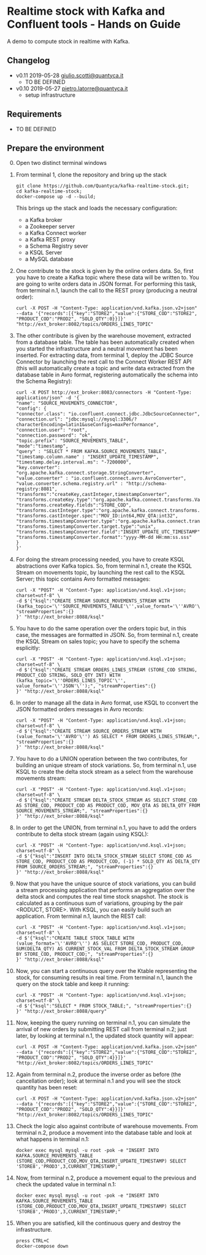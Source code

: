 # Realtime stock with Kafka and Confluent tools - Hands on Guide

A demo to compute stock in realtime with Kafka.

## Changelog
* v0.11 2019-05-28 giulio.scotti@quantyca.it
    * TO BE DEFINED
* v0.10 2019-05-27 pietro.latorre@quantyca.it
    * setup infrastructure

## Requirements

* TO BE DEFINED

## Prepare the environment

0. Open two distinct terminal windows

1. From terminal 1, clone the repository and bring up the stack
    ```
    git clone https://github.com/Quantyca/kafka-realtime-stock.git;
    cd kafka-realtime-stock;
    docker-compose up -d --build;
    ```
    This brings up the stack and loads the necessary configuration:
    * a Kafka broker
    * a Zookeeper server
    * a Kafka Connect worker
    * a Kafka REST proxy
	* a Schema Registry sever
	* a KSQL Server
    * a MySQL database

2. One contribute to the stock is given by the online orders data. So, first you have to create a Kafka topic where these data will be   written to. You are going to write orders data in JSON format. For performing this task, from terminal n.1, launch the call to the REST proxy (producing a neutral order):
	
	```
    curl -X POST -H "Content-Type: application/vnd.kafka.json.v2+json" --data '{"records":[{"key":"STORE2","value":{"STORE_COD":"STORE2", "PRODUCT_COD":"PROD2", "SOLD_QTY":0}}]}' "http://ext_broker:8082/topics/ORDERS_LINES_TOPIC"
    ```
	
	
3. The other contribute is given by the warehouse movement, extracted from a database table. The table has been automatically created when you started the infrastructure and a neutral movement has been inserted. For extracting data, from terminal 1, deploy the JDBC Source Connector by launching the rest call to the Connect Worker REST API (this will automatically create a topic and write data extracted from the database table in Avro format, registering automatically the schema into the Schema Registry):	
	
	```
    curl -X POST http://ext_broker:8083/connectors -H "Content-Type: application/json" -d '{
    "name": "SOURCE_MOVEMENTS_CONNECTOR",
    "config": {
    "connector.class": "io.confluent.connect.jdbc.JdbcSourceConnector",
    "connection.url": "jdbc:mysql://mysql:3306/?characterEncoding=latin1&useConfigs=maxPerformance",
    "connection.user": "root",
    "connection.password": "ok",
    "topic.prefix": "SOURCE_MOVEMENTS_TABLE",
    "mode":"timestamp",
    "query" : "SELECT * FROM KAFKA.SOURCE_MOVEMENTS_TABLE",
    "timestamp.column.name" : "INSERT_UPDATE_TIMESTAMP",
    "timestamp.delay.interval.ms": "-7200000",
    "key.converter": "org.apache.kafka.connect.storage.StringConverter",
    "value.converter" : "io.confluent.connect.avro.AvroConverter",
    "value.converter.schema.registry.url" : "http://schema-registry:8081",
    "transforms":"createKey,castInteger,timestampConverter", 
    "transforms.createKey.type":"org.apache.kafka.connect.transforms.ValueToKey",
    "transforms.createKey.fields":"STORE_COD",
    "transforms.castInteger.type":"org.apache.kafka.connect.transforms.Cast$Value", 
    "transforms.castInteger.spec":"MOV_ID:int64,MOV_QTA:int32",
    "transforms.timestampConverter.type":"org.apache.kafka.connect.transforms.TimestampConverter$Value", 
    "transforms.timestampConverter.target.type":"unix",
    "transforms.timestampConverter.field":"INSERT_UPDATE_UTC_TIMESTAMP",
    "transforms.timestampConverter.format":"yyyy-MM-dd HH:mm:ss.sss"
    }
    }'
    ```
	
	
	
4. For doing the stream processing needed, you have to create KSQL abstractions over Kafka topics. So, from terminal n.1, create the KSQL Stream on movements topic, by launching the rest call to the KSQL Server; this topic contains Avro formatted messages: 

	```
    curl -X "POST" -H "Content-Type: application/vnd.ksql.v1+json; charset=utf-8" \
	-d $'{"ksql":"CREATE STREAM SOURCE_MOVEMENTS_STREAM WITH (kafka_topic='\''SOURCE_MOVEMENTS_TABLE'\'',value_format='\''AVRO'\'');", "streamProperties":{}
	}' "http://ext_broker:8088/ksql"
    ```
	
5. You have to do the same operation over the orders topic but, in this case, the messages are formatted in JSON. So, from terminal n.1, create the KSQL Stream on sales topic; you have to specify the schema esplicitly: 
	
	```
    curl -X "POST" -H "Content-Type: application/vnd.ksql.v1+json; charset=utf-8" \
	-d $'{"ksql":"CREATE STREAM ORDERS_LINES_STREAM (STORE_COD STRING, PRODUCT_COD STRING, SOLD_QTY INT) WITH (kafka_topic='\''ORDERS_LINES_TOPIC'\'', value_format='\''JSON'\'');", "streamProperties":{}
	}' "http://ext_broker:8088/ksql"
    ```

6. In order to manage all the data in Avro format, use KSQL to cconvert the JSON formatted orders messages in Avro records:


	```
    curl -X "POST" -H "Content-Type: application/vnd.ksql.v1+json; charset=utf-8" \
	-d $'{"ksql":"CREATE STREAM SOURCE_ORDERS_STREAM WITH (value_format='\''AVRO'\'') AS SELECT * FROM ORDERS_LINES_STREAM;", "streamProperties":{}
	}' "http://ext_broker:8088/ksql"
    ```
	
7. You have to do a UNION operation between the two contributes, for building an unique stream of stock variations. So, from terminal n.1, use KSQL to create the delta stock stream as a select from the warehouse movements stream:

	
	```
    curl -X "POST" -H "Content-Type: application/vnd.ksql.v1+json; charset=utf-8" \
	-d $'{"ksql":"CREATE STREAM DELTA_STOCK_STREAM AS SELECT STORE_COD AS STORE_COD, PRODUCT_COD AS PRODUCT_COD, MOV_QTA AS DELTA_QTY FROM SOURCE_MOVEMENTS_STREAM;", "streamProperties":{}
	}' "http://ext_broker:8088/ksql"
    ```
	
8. In order to get the UNION, from terminal n.1, you have to add the orders contribute to delta stock stream (again using KSQL):

	
	```
    curl -X "POST" -H "Content-Type: application/vnd.ksql.v1+json; charset=utf-8" \
	-d $'{"ksql":"INSERT INTO DELTA_STOCK_STREAM SELECT STORE_COD AS STORE_COD, PRODUCT_COD AS PRODUCT_COD, (-1) * SOLD_QTY AS DELTA_QTY FROM SOURCE_ORDERS_STREAM;", "streamProperties":{}
	}' "http://ext_broker:8088/ksql"
    ```
	
9. Now that you have the unique source of stock variations, you can build a stream processing application that performs an aggregation over the delta stock and computes the real time stock snapshot.  The stock is calculated as a continuous sum of variations, grouping by the pair <RODUCT, STORE>. With KSQL, you can easily build such an application. From terminal n.1, launch the REST call:

	
	```
    curl -X "POST" -H "Content-Type: application/vnd.ksql.v1+json; charset=utf-8" \
	-d $'{"ksql":"CREATE TABLE STOCK_TABLE WITH (value_format='\''AVRO'\'') AS SELECT STORE_COD, PRODUCT_COD, SUM(DELTA_QTY) AS CURRENT_STOCK_VAL FROM DELTA_STOCK_STREAM GROUP BY STORE_COD, PRODUCT_COD;", "streamProperties":{}
	}' "http://ext_broker:8088/ksql"
	
    ```
	
10. Now, you can start a continuous query over the Ktable representing the stock, for consuming results in real time. From terminal n.1, launch the query on the stock table and keep it running:

	
	```
    curl -X "POST" -H "Content-Type: application/vnd.ksql.v1+json; charset=utf-8" \
	-d $'{"ksql":"SELECT * FROM STOCK_TABLE;", "streamProperties":{}
	}' "http://ext_broker:8088/query"
	
    ```
	
11. Now, keeping the query running on terminal n.1, you can simulate the arrival of new orders by submitting REST call from terminal n.2; just later, by looking at terminal n.1, the updated stock quantity will appear:
	
	
	```
    curl -X POST -H "Content-Type: application/vnd.kafka.json.v2+json" --data '{"records":[{"key":"STORE2","value":{"STORE_COD":"STORE2", "PRODUCT_COD":"PROD2", "SOLD_QTY":4}}]}' "http://ext_broker:8082/topics/ORDERS_LINES_TOPIC"
    ```

	
12. Again from terminal n.2, produce the inverse order as before (the cancellation order); look at terminal n.1 and you will see the stock quantity has been reset:
	
	
	```
    curl -X POST -H "Content-Type: application/vnd.kafka.json.v2+json" --data '{"records":[{"key":"STORE2","value":{"STORE_COD":"STORE2", "PRODUCT_COD":"PROD2", "SOLD_QTY":4}}]}' "http://ext_broker:8082/topics/ORDERS_LINES_TOPIC"
    ```

13. Check the logic also against contribute of warehouse movements. From terminal n.2, produce a movement into the database table and look at what happens in terminal n.1:
	
	```
    docker exec mysql mysql -u root -pok -e "INSERT INTO KAFKA.SOURCE_MOVEMENTS_TABLE (STORE_COD,PRODUCT_COD,MOV_QTA,INSERT_UPDATE_TIMESTAMP) SELECT 'STORE8','PROD3',3,CURRENT_TIMESTAMP;"
    ```

14. Now, from terminal n.2, produce a movement equal to the previous and check the updated value in terminal n.1:
	
	```
    docker exec mysql mysql -u root -pok -e "INSERT INTO KAFKA.SOURCE_MOVEMENTS_TABLE (STORE_COD,PRODUCT_COD,MOV_QTA,INSERT_UPDATE_TIMESTAMP) SELECT 'STORE8','PROD3',3,CURRENT_TIMESTAMP;"
    ```

15. When you are satisfied, kill the continuous query and destroy the infrastructure.

	```
    press CTRL+C
	docker-compose down
	
    ```	
	

	
	
 

	

	
